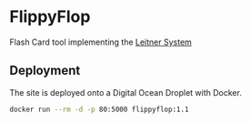 # FlippyFlop
Flash Card tool implementing the [Leitner System](https://en.wikipedia.org/wiki/Leitner_system)

## Deployment
The site is deployed onto a Digital Ocean Droplet with Docker.
```bash
docker run --rm -d -p 80:5000 flippyflop:1.1
```

